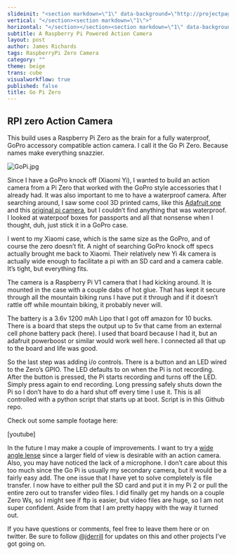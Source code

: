 ```yaml
---
slideinit: "<section markdown=\"1\" data-background=\"http://projectpages.github.io/project-pages/img/slidebackground.png\"><section markdown=\"1\">"
vertical: "</section><section markdown=\"1\">"
horizontal: "</section></section><section markdown=\"1\" data-background=\"http://projectpages.github.io/project-pages/img/slidebackground.png\"><section markdown=\"1\">"
subtitle: A Raspberry Pi Powered Action Camera
layout: post
author: James Richards
tags: RaspberryPi Zero Camera
category: ""
theme: beige
trans: cube
visualworkflow: true
published: false
title: Go Pi Zero
---
```


## RPI zero Action Camera

This build uses a Raspberry Pi Zero as the brain for a fully waterproof, GoPro accessory compatible action camera. I call it the Go Pi Zero. Because names make everything snazzier. 
 
![GoPi.jpg]({{site.baseurl}}/img/GoPi.jpg)
 
Since I have a GoPro knock off (Xiaomi Yi), I wanted to build an action camera from a Pi Zero that worked with the GoPro style accessories that I already had. It was also important to me to have a waterproof camera. After searching around, I saw some cool 3D printed cams, like this [Adafruit one](https://learn.adafruit.com/raspberry-pi-wearable-time-lapse-camera/overview) and this [original pi camera](http://www.cya.nyc/2015/04/raspberry-pi-action-camera/), but I couldn’t find anything that was waterproof. I looked at waterpoof boxes for passports and all that nonsense when I thought, duh, just stick it in a GoPro case.
 
I went to my Xiaomi case, which is the same size as the GoPro, and of course the zero doesn’t fit. A night of searching GoPro knock off specs actually brought me back to Xiaomi. Their relatively new Yi 4k camera is actually wide enough to facilitate a pi with an SD card and a camera cable. It’s tight, but everything fits. 
 
The camera is a Raspberry Pi V1 camera that I had kicking around. It is mounted in the case with a couple dabs of hot glue. That has kept it secure through all the mountain biking runs I have put it through and if it doesn’t rattle off while mountain biking, it probably never will. 
 
The battery is a 3.6v 1200 mAh Lipo that I got off amazon for 10 bucks. There is a board that steps the output up to 5v that came from an external cell phone battery pack (here). I used that board because I had it, but an adafruit powerboost or similar would work well here. I connected all that up to the board and life was good.
 
So the last step was adding i/o controls. There is a button and an LED wired to the Zero’s GPIO. The LED defaults to on when the Pi is not recording. After the button is pressed, the Pi starts recording and turns off the LED. Simply press again to end recording. Long pressing safely shuts down the Pi so I don’t have to do a hard shut off every time I use it. This is all controlled with a python script that starts up at boot. Script is in this Github repo.
 
Check out some sample footage here:
 
[youtube]
 
 
In the future I may make a couple of improvements. I want to try a [wide angle lense](https://www.amazon.com/SainSmart-Fish-Eye-Camera-Raspberry-Arduino/dp/B00N1YJKFS) since a larger field of view is desirable with an action camera. Also, you may have noticed the lack of a microphone. I don’t care about this too much since the Go Pi is usually my secondary camera, but it would be a fairly easy add. The one issue that I have yet to solve completely is file transfer. I now have to either pull the SD card and put it in my Pi 2 or pull the entire zero out to transfer video files. I did finally get my hands on a couple Zero Ws, so I might see if ftp is easier, but video files are huge, so I am not super confident. Aside from that I am pretty happy with the way it turned out.
 
If you have questions or comments, feel free to leave them here or on twitter. Be sure to follow [@jderrill](https://twitter.com/jderrill) for updates on this and other projects I’ve got going on. 
 
 
 
 

